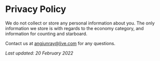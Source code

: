 # Privacy Policy

We do not collect or store any personal information about you. 
The only information we store is with regards to the economy category, and information for counting and starboard.

Contact us at angjunray@live.com for any questions.

_Last updated: 20 February 2022_